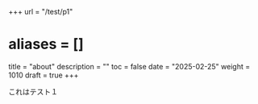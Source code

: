 +++
url = "/test/p1"
# aliases = []
title = "about"
description = ""
toc = false
date = "2025-02-25"
weight = 1010
draft = true
+++

これはテスト１

